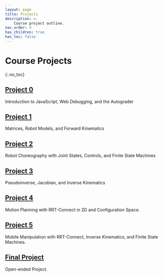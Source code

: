 ```yaml
---
layout: page
title: Projects
description: >-
    Course project outline.
nav_order: 4
has_children: true
has_toc: false
---
```


# Course Projects
{:.no_toc}

<!-- ## Table of contents
{: .no_toc .text-delta }

1. TOC
{:toc}

--- -->


## [Project 0](/CSCI5551-Fall23-S2/projects/project0/)

Introduction to JavaScript, Web Debugging, and the Autograder

## [Project 1](/CSCI5551-Fall23-S2/projects/project1/)

Matrices, Robot Models, and Forward Kinematics

## [Project 2](/CSCI5551-Fall23-S2/projects/project2/)

Robot Choreography with Joint States, Controls, and Finite State Machines

## [Project 3](/CSCI5551-Fall23-S2/projects/project3/)

Pseudoinverse, Jacobian, and Inverse Kinematics

## [Project 4](/CSCI5551-Fall23-S2/projects/project4/)

Motion Planning with RRT-Connect in 2D and Configuration Space.

## [Project 5](/CSCI5551-Fall23-S2/projects/project5/)

Mobile Manipulation with RRT-Connect, Inverse Kinematics, and Finite State Machines.

## [Final Project](/CSCI5551-Fall23-S2/projects/final-project/)

Open-ended Project.

<!-- ## Final Project

Published paper review, presentation, reproduction, extension and report -->

